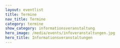 ```yaml
---
layout: eventlist
title: Termine
nav_title: Termine
category: termine
show_category: informationsveranstaltung
hero_image: /media/events/infoveranstaltungen.jpg
hero_title: Informationsveranstaltungen
---
```

